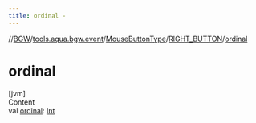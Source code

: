 ```yaml
---
title: ordinal -
---
```

//[BGW](../../../../index.md)/[tools.aqua.bgw.event](../../index.md)/[MouseButtonType](../index.md)/[RIGHT_BUTTON](index.md)/[ordinal](ordinal.md)



# ordinal  
[jvm]  
Content  
val [ordinal](ordinal.md): [Int](https://kotlinlang.org/api/latest/jvm/stdlib/kotlin/-int/index.html)  



